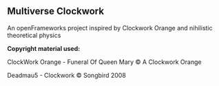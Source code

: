 ## Multiverse Clockwork
An openFrameworks project inspired by Clockwork Orange and nihilistic theoretical physics

**Copyright material used:**

ClockWork Orange - Funeral Of Queen Mary
© A Clockwork Orange

Deadmau5 - Clockwork
© Songbird 2008

